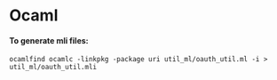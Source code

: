 #  Ocaml 

#### To generate mli files:
`ocamlfind ocamlc -linkpkg -package uri util_ml/oauth_util.ml -i > util_ml/oauth_util.mli`
